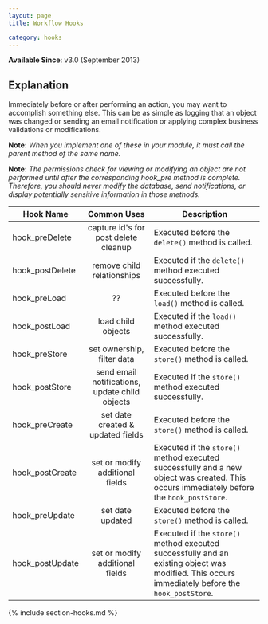 ```yaml
---
layout: page
title: Workflow Hooks

category: hooks
---
```


**Available Since**: v3.0 (September 2013)

## Explanation

Immediately before or after performing an action, you may want to accomplish something else. This can be as simple as logging that an object was changed or sending an email notification or applying complex business validations or modifications.

**Note:** *When you implement one of these in your module, it *must* call the parent method of the same name.*

**Note:** *The permissions check for viewing or modifying an object are not performed until after the corresponding hook_pre method is complete. Therefore, you should never modify the database, send notifications, or display potentially sensitive information in those methods.*


Hook Name  | Common Uses | Description
----- |:-----:| -----
hook_preDelete  | capture id's for post delete cleanup           | Executed before the ``delete()`` method is called.
hook_postDelete | remove child relationships                     | Executed if the ``delete()`` method executed successfully.
hook_preLoad    | ??                                             | Executed before the ``load()`` method is called.
hook_postLoad   | load child objects                             | Executed if the ``load()`` method executed successfully.
hook_preStore   | set ownership, filter data                     | Executed before the ``store()`` method is called.
hook_postStore  | send email notifications, update child objects | Executed if the ``store()`` method executed successfully.
hook_preCreate  | set date created & updated fields              | Executed before the ``store()`` method is called.
hook_postCreate | set or modify additional fields                | Executed if the ``store()`` method executed successfully and a new object was created. This occurs immediately before the ``hook_postStore``.
hook_preUpdate  | set date updated                               | Executed before the ``store()`` method is called.
hook_postUpdate | set or modify additional fields                | Executed if the ``store()`` method executed successfully and an existing object was modified. This occurs immediately before the ``hook_postStore``.



{% include section-hooks.md %}